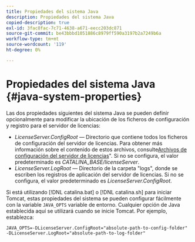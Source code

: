 ```yaml
---
title: Propiedades del sistema Java
description: Propiedades del sistema Java
copied-description: true
exl-id: 3fac8fac-7c71-4638-a671-eecc203dc871
source-git-commit: be43bbbd1051886c8979ff590a3197b2a7249b6a
workflow-type: tm+mt
source-wordcount: '119'
ht-degree: 0%

---
```


# Propiedades del sistema Java {#java-system-properties}

Las dos propiedades siguientes del sistema Java se pueden definir opcionalmente para modificar la ubicación de los ficheros de configuración y registro para el servidor de licencias:

* *LicenseServer.ConfigRoot* — Directorio que contiene todos los ficheros de configuración del servidor de licencias. Para obtener más información sobre el contenido de estos archivos, consulte[Archivos de configuración del servidor de licencias](../../aaxs-protected-streaming/aaxs-license-server-config-files/aaxs-configuration-directory-structure.md)&quot;. Si no se configura, el valor predeterminado es *CATALINA_BASE/licenseServer*.
* *LicenseServer.LogRoot* — Directorio de la carpeta &quot;logs&quot;, donde se escriben los registros de aplicación del servidor de licencias. Si no se configura, el valor predeterminado es *LicenseServer.ConfigRoot*.

Si está utilizando [!DNL catalina.bat] o [!DNL catalina.sh] para iniciar Tomcat, estas propiedades del sistema se pueden configurar fácilmente con la variable `JAVA_OPTS` variable de entorno. Cualquier opción de Java establecida aquí se utilizará cuando se inicie Tomcat. Por ejemplo, establezca:

```
JAVA_OPTS=-DLicenseServer.ConfigRoot="absolute-path-to-config-folder" -DLicenseServer.LogRoot="absolute-path-to-log-folder"
```
